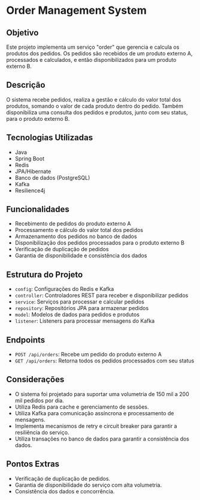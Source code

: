 # Order Management System

## Objetivo
Este projeto implementa um serviço "order" que gerencia e calcula os produtos dos pedidos. Os pedidos são recebidos de um produto externo A, processados e calculados, e então disponibilizados para um produto externo B.

## Descrição
O sistema recebe pedidos, realiza a gestão e cálculo do valor total dos produtos, somando o valor de cada produto dentro do pedido. Também disponibiliza uma consulta dos pedidos e produtos, junto com seu status, para o produto externo B.

## Tecnologias Utilizadas
- Java
- Spring Boot
- Redis
- JPA/Hibernate
- Banco de dados (PostgreSQL)
- Kafka
- Resilience4j

## Funcionalidades
- Recebimento de pedidos do produto externo A
- Processamento e cálculo do valor total dos pedidos
- Armazenamento dos pedidos no banco de dados
- Disponibilização dos pedidos processados para o produto externo B
- Verificação de duplicação de pedidos
- Garantia de disponibilidade e consistência dos dados

## Estrutura do Projeto
- `config`: Configurações do Redis e Kafka
- `controller`: Controladores REST para receber e disponibilizar pedidos
- `service`: Serviços para processar e calcular pedidos
- `repository`: Repositórios JPA para armazenar pedidos
- `model`: Modelos de dados para pedidos e produtos
- `listener`: Listeners para processar mensagens do Kafka

## Endpoints
- `POST /api/orders`: Recebe um pedido do produto externo A
- `GET /api/orders`: Retorna todos os pedidos processados com seu status

## Considerações
- O sistema foi projetado para suportar uma volumetria de 150 mil a 200 mil pedidos por dia.
- Utiliza Redis para cache e gerenciamento de sessões.
- Utiliza Kafka para comunicação assíncrona e processamento de mensagens.
- Implementa mecanismos de retry e circuit breaker para garantir a resiliência do serviço.
- Utiliza transações no banco de dados para garantir a consistência dos dados.

## Pontos Extras
- Verificação de duplicação de pedidos.
- Garantia de disponibilidade do serviço com alta volumetria.
- Consistência dos dados e concorrência.

